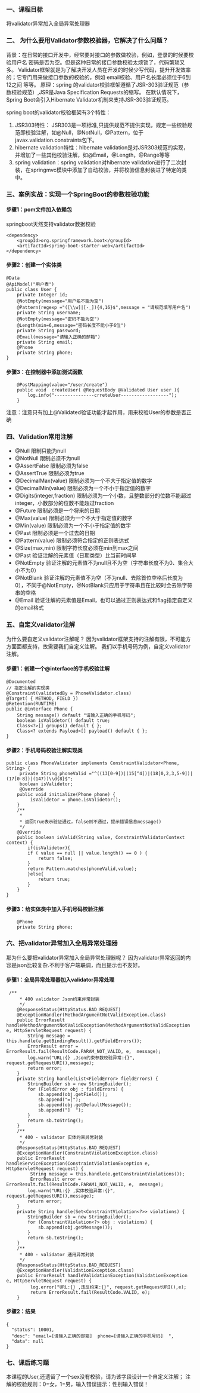 ### 一、课程目标
将validator异常加入全局异常处理器

### 二、 为什么要用Validator参数校验器，它解决了什么问题？
背景：在日常的接口开发中，经常要对接口的参数做校验，例如，登录的时候要校验用户名 密码是否为空。但是这种日常的接口参数校验太烦锁了，代码繁琐又多。
Validator框架就是为了解决开发人员在开发的时候少写代码，提升开发效率的；它专门用来做接口参数的校验的，例如 email校验、用户名长度必须位于6到12之间 等等。
原理：spring 的validator校验框架遵循了JSR-303验证规范（参数校验规范）,JSR是Java Specification Requests的缩写。
在默认情况下，Spring Boot会引入Hibernate Validator机制来支持JSR-303验证规范。

spring boot的validator校验框架有3个特性：
1. JSR303特性： JSR303是一项标准,只提供规范不提供实现，规定一些校验规范即校验注解，如@Null，@NotNull，@Pattern，位于javax.validation.constraints包下。
2. hibernate validation特性：hibernate validation是对JSR303规范的实现，并增加了一些其他校验注解，如@Email，@Length，@Range等等
3. spring validation：spring validation对hibernate validation进行了二次封装，在springmvc模块中添加了自动校验，并将校验信息封装进了特定的类中。

### 三、案例实战：实现一个SpringBoot的参数校验功能
#### 步骤1：pom文件加入依赖包
springboot天然支持validator数据校验
``` 
<dependency>
    <groupId>org.springframework.boot</groupId>
    <artifactId>spring-boot-starter-web</artifactId>
</dependency>
```
#### 步骤2：创建一个实体类
``` 
@Data
@ApiModel("用户表")
public class User {
    private Integer id;
    @NotEmpty(message="用户名不能为空")
    @Pattern(regexp ="([\\w]|[-_]){4,16}$",message = "请规范填写用户名")
    private String username;
    @NotEmpty(message="密码不能为空")
    @Length(min=6,message="密码长度不能小于6位")
    private String password;
    @Email(message="请输入正确的邮箱")
    private String email;
    @Phone
    private String phone;
}
```

#### 步骤3：在控制器中添加测试函数
``` 
    @PostMapping(value="/user/create")
    public void  createUser( @RequestBody @Validated User user ){
        log.info("---------------crreteUser------------------");
    }
```
注意：注意只有加上@Validated验证功能才起作用，用来校验User的参数是否正确


### 四、Validation常用注解

- @Null 限制只能为null
- @NotNull 限制必须不为null
- @AssertFalse 限制必须为false
- @AssertTrue 限制必须为true
- @DecimalMax(value) 限制必须为一个不大于指定值的数字
- @DecimalMin(value) 限制必须为一个不小于指定值的数字
- @Digits(integer,fraction) 限制必须为一个小数，且整数部分的位数不能超过integer，小数部分的位数不能超过fraction
- @Future 限制必须是一个将来的日期
- @Max(value) 限制必须为一个不大于指定值的数字
- @Min(value) 限制必须为一个不小于指定值的数字
- @Past 限制必须是一个过去的日期
- @Pattern(value) 限制必须符合指定的正则表达式
- @Size(max,min) 限制字符长度必须在min到max之间
- @Past 验证注解的元素值（日期类型）比当前时间早
- @NotEmpty 验证注解的元素值不为null且不为空（字符串长度不为0、集合大小不为0）
- @NotBlank 验证注解的元素值不为空（不为null、去除首位空格后长度为0），不同于@NotEmpty，@NotBlank只应用于字符串且在比较时会去除字符串的空格
- @Email 验证注解的元素值是Email，也可以通过正则表达式和flag指定自定义的email格式


### 五、自定义validator注解
为什么要自定义validator注解呢？
因为validator框架支持的注解有限，不可能方方面面都支持，故需要我们自定义注解。
我们以手机号码为例，自定义validator注解。
#### 步骤1：创建一个@interface的手机校验注解
``` 
@Documented
// 指定注解的实现类
@Constraint(validatedBy = PhoneValidator.class)
@Target( { METHOD, FIELD })
@Retention(RUNTIME)
public @interface Phone {
    String message() default "请输入正确的手机号码";
    boolean isValidetor() default true;
    Class<?>[] groups() default { };
    Class<? extends Payload>[] payload() default { };
}
```

#### 步骤2：手机号码校验注解实现类
``` 
public class PhoneValidator implements ConstraintValidator<Phone, String> {
	 private String phoneValid ="^((13[0-9])|(15[^4])|(18[0,2,3,5-9])|(17[0-8])|(147))\\d{8}$";
	 boolean isValidetor;
	 @Override
    public void initialize(Phone phone) {
		 isValidetor = phone.isValidetor();
    }
    /**
     *
     * 返回true表示验证通过，false则不通过，提示错误信息message()
     */
    @Override
    public boolean isValid(String value, ConstraintValidatorContext context) {
    	if(isValidetor){
    	if ( value == null || value.length() == 0 ) {
            return false;
        }
        return Pattern.matches(phoneValid,value);
        }else{
            return true;
        }
    }
}

```

#### 步骤3：给实体类中加入手机号码校验注解
``` 
    @Phone
    private String phone;
```

### 六、把validator异常加入全局异常处理器
那为什么要把validator异常加入全局异常处理器呢？
因为validator异常返回的内容是json比较复杂.不利于客户端联调，而且提示也不友好。

#### 步骤1：全局异常处理器加入validator异常处理

``` 
 /**
     * 400 validator Json约束异常封装
     */
    @ResponseStatus(HttpStatus.BAD_REQUEST)
    @ExceptionHandler(MethodArgumentNotValidException.class)
    public ErrorResult handleMethodArgumentNotValidException(MethodArgumentNotValidException e, HttpServletRequest request) {
        String message = this.handle(e.getBindingResult().getFieldErrors());
        ErrorResult error = ErrorResult.fail(ResultCode.PARAM_NOT_VALID, e,  message);
        log.warn("URL:{} ,Json约束参数校验异常:{}", request.getRequestURI(),message);
        return error;
    }
    private String handle(List<FieldError> fieldErrors) {
        StringBuilder sb = new StringBuilder();
        for (FieldError obj : fieldErrors) {
            sb.append(obj.getField());
            sb.append("=[");
            sb.append(obj.getDefaultMessage());
            sb.append("]  ");
        }
		return sb.toString();
    }
    /**
     * 400 - validator 实体约束异常封装
     */
    @ResponseStatus(HttpStatus.BAD_REQUEST)
    @ExceptionHandler(ConstraintViolationException.class)
    public ErrorResult handleServiceException(ConstraintViolationException e, HttpServletRequest request) { 
    	 String message = this.handle(e.getConstraintViolations());
    	 ErrorResult error = ErrorResult.fail(ResultCode.PARAM1_NOT_VALID, e,  message);
        log.warn("URL:{} ,实体校验异常:{}", request.getRequestURI(),message);
        return error;
    }
    private String handle(Set<ConstraintViolation<?>> violations) {
        StringBuilder sb = new StringBuilder();
        for (ConstraintViolation<?> obj : violations) {
            sb.append(obj.getMessage());
        }
		return sb.toString();
    }
    /**
     * 400 - validator 通用异常封装
     */
    @ResponseStatus(HttpStatus.BAD_REQUEST)
    @ExceptionHandler(ValidationException.class)
    public ErrorResult handleValidationException(ValidationException e, HttpServletRequest request) {
    	 log.error("URL:{} ,违反约束:{}", request.getRequestURI(),e);
         return ErrorResult.fail(ResultCode.VALID, e);
    }
```
#### 步骤2：结果
``` 
{
  "status": 10001,
  "desc": "email=[请输入正确的邮箱]  phone=[请输入正确的手机号码]  ",
  "data": null
}
```
### 七、课后练习题
本课程的User,还遗留了一个sex没有校验，请为该字段设计一个自定义注解；
注解的校验规则：0=女，1=男，输入错误提示：性别输入错误！
